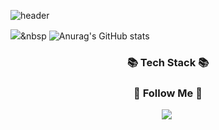 ![header](https://capsule-render.vercel.app/api?type=soft&color=hexacode000000&text=Welcome!&fontColor=8000FF&fontAlign=78&animation=fadeIn)

<a href="https://instagram.com/gmlwo_00?igshid=YmMyMTA2M2Y="><img src="https://img.shields.io/badge/Instagram-#E4405F
?style=flat&logo=Instagram&logoColor=white&link=https://instagram.com/gmlwo_00?igshid=YmMyMTA2M2Y="/></a>&nbsp
![Anurag's GitHub stats](https://github-readme-stats.vercel.app/api?username=chlgmlwo&show_icons=true&theme=midnight-purple)


<h3 align="center">📚 Tech Stack 📚</h3>
<p align="center">
</p>

<h3 align="center">🌈 Follow Me 🌈</h3>
<p align="center">
  <a href="https://instagram.com/gmlwo_00?igshid=YmMyMTA2M2Y="><img src="https://img.shields.io/badge/Instagram-E4405F?style=flat-square&logo=Instagram&logoColor=white&link=https://instagram.com/gmlwo_00?igshid=YmMyMTA2M2Y="/></a>&nbsp
</p>
